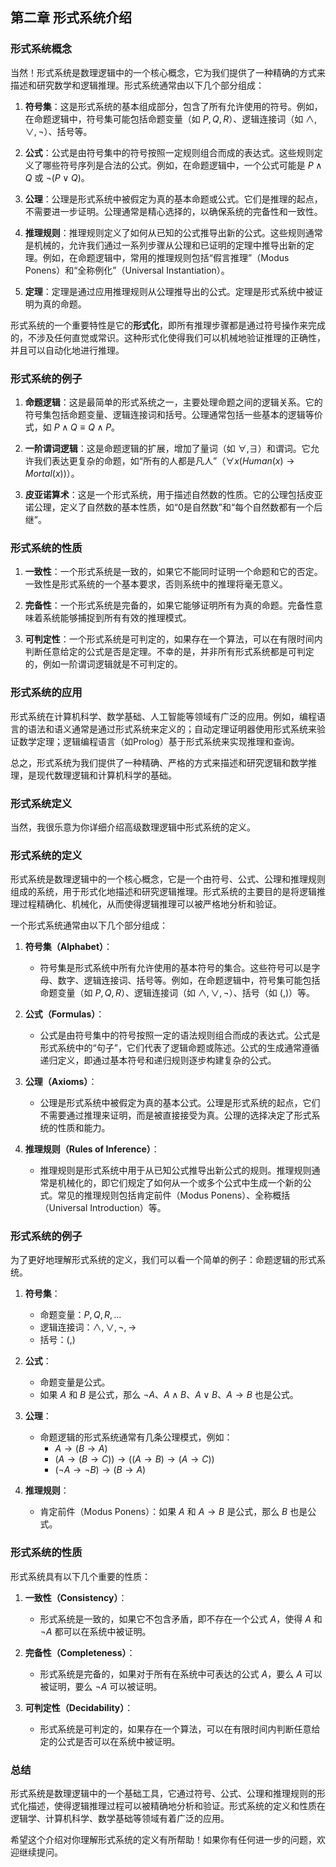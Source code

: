 ## 第二章 形式系统介绍
### 形式系统概念
当然！形式系统是数理逻辑中的一个核心概念，它为我们提供了一种精确的方式来描述和研究数学和逻辑推理。形式系统通常由以下几个部分组成：

1. **符号集**：这是形式系统的基本组成部分，包含了所有允许使用的符号。例如，在命题逻辑中，符号集可能包括命题变量（如 $P, Q, R$）、逻辑连接词（如 $\land, \lor, \neg$）、括号等。

2. **公式**：公式是由符号集中的符号按照一定规则组合而成的表达式。这些规则定义了哪些符号序列是合法的公式。例如，在命题逻辑中，一个公式可能是 $P \land Q$ 或 $\neg (P \lor Q)$。

3. **公理**：公理是形式系统中被假定为真的基本命题或公式。它们是推理的起点，不需要进一步证明。公理通常是精心选择的，以确保系统的完备性和一致性。

4. **推理规则**：推理规则定义了如何从已知的公式推导出新的公式。这些规则通常是机械的，允许我们通过一系列步骤从公理和已证明的定理中推导出新的定理。例如，在命题逻辑中，常用的推理规则包括“假言推理”（Modus Ponens）和“全称例化”（Universal Instantiation）。

5. **定理**：定理是通过应用推理规则从公理推导出的公式。定理是形式系统中被证明为真的命题。

形式系统的一个重要特性是它的**形式化**，即所有推理步骤都是通过符号操作来完成的，不涉及任何直觉或常识。这种形式化使得我们可以机械地验证推理的正确性，并且可以自动化地进行推理。

### 形式系统的例子

1. **命题逻辑**：这是最简单的形式系统之一，主要处理命题之间的逻辑关系。它的符号集包括命题变量、逻辑连接词和括号。公理通常包括一些基本的逻辑等价式，如 $P \land Q \equiv Q \land P$。

2. **一阶谓词逻辑**：这是命题逻辑的扩展，增加了量词（如 $\forall, \exists$）和谓词。它允许我们表达更复杂的命题，如“所有的人都是凡人”（$\forall x (Human(x) \rightarrow Mortal(x))$）。

3. **皮亚诺算术**：这是一个形式系统，用于描述自然数的性质。它的公理包括皮亚诺公理，定义了自然数的基本性质，如“0是自然数”和“每个自然数都有一个后继”。

### 形式系统的性质

1. **一致性**：一个形式系统是一致的，如果它不能同时证明一个命题和它的否定。一致性是形式系统的一个基本要求，否则系统中的推理将毫无意义。

2. **完备性**：一个形式系统是完备的，如果它能够证明所有为真的命题。完备性意味着系统能够捕捉到所有有效的推理模式。

3. **可判定性**：一个形式系统是可判定的，如果存在一个算法，可以在有限时间内判断任意给定的公式是否是定理。不幸的是，并非所有形式系统都是可判定的，例如一阶谓词逻辑就是不可判定的。

### 形式系统的应用

形式系统在计算机科学、数学基础、人工智能等领域有广泛的应用。例如，编程语言的语法和语义通常是通过形式系统来定义的；自动定理证明器使用形式系统来验证数学定理；逻辑编程语言（如Prolog）基于形式系统来实现推理和查询。

总之，形式系统为我们提供了一种精确、严格的方式来描述和研究逻辑和数学推理，是现代数理逻辑和计算机科学的基础。

### 形式系统定义
当然，我很乐意为你详细介绍高级数理逻辑中形式系统的定义。

### 形式系统的定义

形式系统是数理逻辑中的一个核心概念，它是一个由符号、公式、公理和推理规则组成的系统，用于形式化地描述和研究逻辑推理。形式系统的主要目的是将逻辑推理过程精确化、机械化，从而使得逻辑推理可以被严格地分析和验证。

一个形式系统通常由以下几个部分组成：

1. **符号集（Alphabet）**：
   - 符号集是形式系统中所有允许使用的基本符号的集合。这些符号可以是字母、数字、逻辑连接词、括号等。例如，在命题逻辑中，符号集可能包括命题变量（如 $P, Q, R$）、逻辑连接词（如 $\land, \lor, \lnot$）、括号（如 $(, )$）等。

2. **公式（Formulas）**：
   - 公式是由符号集中的符号按照一定的语法规则组合而成的表达式。公式是形式系统中的“句子”，它们代表了逻辑命题或陈述。公式的生成通常遵循递归定义，即通过基本符号和递归规则逐步构建复杂的公式。

3. **公理（Axioms）**：
   - 公理是形式系统中被假定为真的基本公式。公理是形式系统的起点，它们不需要通过推理来证明，而是被直接接受为真。公理的选择决定了形式系统的性质和能力。

4. **推理规则（Rules of Inference）**：
   - 推理规则是形式系统中用于从已知公式推导出新公式的规则。推理规则通常是机械化的，即它们规定了如何从一个或多个公式中生成一个新的公式。常见的推理规则包括肯定前件（Modus Ponens）、全称概括（Universal Introduction）等。

### 形式系统的例子

为了更好地理解形式系统的定义，我们可以看一个简单的例子：命题逻辑的形式系统。

1. **符号集**：
   - 命题变量：$P, Q, R, \ldots$
   - 逻辑连接词：$\land, \lor, \lnot, \rightarrow$
   - 括号：$(, )$

2. **公式**：
   - 命题变量是公式。
   - 如果 $A$ 和 $B$ 是公式，那么 $\lnot A$、$A \land B$、$A \lor B$、$A \rightarrow B$ 也是公式。

3. **公理**：
   - 命题逻辑的形式系统通常有几条公理模式，例如：
     - $A \rightarrow (B \rightarrow A)$
     - $(A \rightarrow (B \rightarrow C)) \rightarrow ((A \rightarrow B) \rightarrow (A \rightarrow C))$
     - $(\lnot A \rightarrow \lnot B) \rightarrow (B \rightarrow A)$

4. **推理规则**：
   - 肯定前件（Modus Ponens）：如果 $A$ 和 $A \rightarrow B$ 是公式，那么 $B$ 也是公式。

### 形式系统的性质

形式系统具有以下几个重要的性质：

1. **一致性（Consistency）**：
   - 形式系统是一致的，如果它不包含矛盾，即不存在一个公式 $A$，使得 $A$ 和 $\lnot A$ 都可以在系统中被证明。

2. **完备性（Completeness）**：
   - 形式系统是完备的，如果对于所有在系统中可表达的公式 $A$，要么 $A$ 可以被证明，要么 $\lnot A$ 可以被证明。

3. **可判定性（Decidability）**：
   - 形式系统是可判定的，如果存在一个算法，可以在有限时间内判断任意给定的公式是否可以在系统中被证明。

### 总结

形式系统是数理逻辑中的一个基础工具，它通过符号、公式、公理和推理规则的形式化描述，使得逻辑推理过程可以被精确地分析和验证。形式系统的定义和性质在逻辑学、计算机科学、数学基础等领域有着广泛的应用。

希望这个介绍对你理解形式系统的定义有所帮助！如果你有任何进一步的问题，欢迎继续提问。

